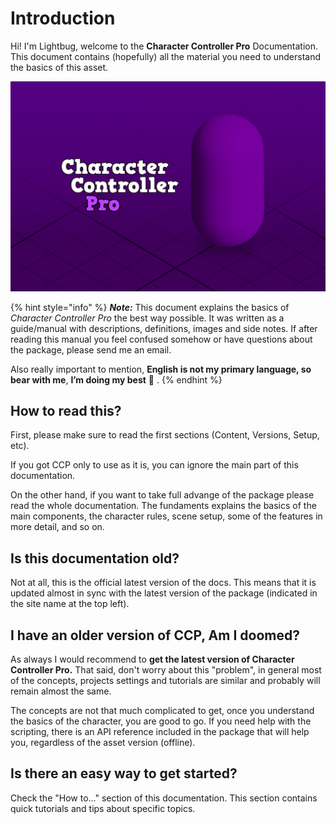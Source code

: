 # Introduction

Hi! I'm Lightbug, welcome to the **Character Controller Pro** Documentation. This document contains \(hopefully\) all the material you need to understand the basics of this asset.

![](.gitbook/assets/keyimage_cover.png)

{% hint style="info" %}
_**Note:**_ This document explains the basics of _Character Controller Pro_ the best way possible. It was written as a guide/manual with descriptions, definitions, images and side notes. If after reading this manual you feel confused somehow or have questions about the package, please send me an email. 

Also really important to mention, **English is not my primary language, so bear with me**, **I’m doing my best** 🙂 .
{% endhint %}

## How to read this?

First, please make sure to read the first sections \(Content, Versions, Setup, etc\). 

If you got CCP only to use as it is, you can ignore the main part of this documentation.

On the other hand, if you want to take full advange of the package please read the whole documentation. The fundaments explains the basics of the main components, the character rules, scene setup, some of the features in more detail, and so on.

## Is this documentation old?

Not at all, this is the official latest version of the docs. This means that it is updated almost in sync with the latest version of the package \(indicated in the site name at the top left\).

## I have an older version of CCP, Am I doomed?

As always I would recommend to **get the latest version of Character Controller Pro.** That said, don't worry about this "problem", in general most of the concepts, projects settings and tutorials are similar and probably will remain almost the same.

The concepts are not that much complicated to get, once you understand the basics of the character, you are good to go. If you need help with the scripting, there is an API reference included in the package that will help you, regardless of the asset version \(offline\). 

## Is there an easy way to get started?

Check the "How to..." section of this documentation. This section contains quick tutorials and tips about specific topics.

